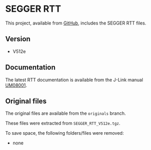 # SEGGER RTT

This project, available from [GitHub](https://github.com/xpacks),
includes the SEGGER RTT files.

## Version

* V512e

## Documentation

The latest RTT documentation is available from
the J-Link manual [UM08001](https://www.segger.com/admin/uploads/productDocs/UM08001_JLink.pdf).

## Original files

The original files are available from the `originals` branch.

These files were extracted from `SEGGER_RTT_V512e.tgz`.

To save space, the following folders/files were removed:

* none

